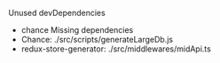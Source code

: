 Unused devDependencies
* chance
Missing dependencies
* Chance: ./src/scripts/generateLargeDb.js
* redux-store-generator: ./src/middlewares/midApi.ts
